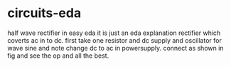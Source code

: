 # circuits-eda
half wave rectifier in easy eda
it is just an eda explanation
rectifier which coverts ac in to dc.
first take one resistor and dc supply and oscillator for wave sine
and note change dc to ac in powersupply.
connect as shown in fig and see the op and all the best.
